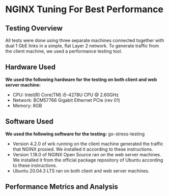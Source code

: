 NGINX Tuning For Best Performance
=================================

## Testing Overview
All tests were done using three separate machines connected together with dual 1 GbE links in a simple, flat Layer 2 network.
To generate traffic from the client machine, we used a performance testing tool. 


## Hardware Used
**We used the following hardware for the testing on both client and web server machine:**
- CPU: Intel(R) Core(TM) i5-4278U CPU @ 2.60GHz
- Network: BCM57766 Gigabit Ethernet PCIe (rev 01) 
- Memory: 8GB

## Software Used
**We used the following software for the testing:**
go-stress-testing
- Version 4.2.0 of wrk running on the client machine generated the traffic that NGINX proxied. We installed it according to these instructions.
- Version 1.18.0 of NGINX Open Source ran on the web server machines. We installed it from the official package repository of Ubuntu according to these instructions.
- Ubuntu 20.04.3 LTS ran on both client and web server machines.

## Performance Metrics and Analysis
